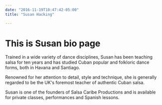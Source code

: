 ```yaml
---
date: "2016-11-19T10:47:42-05:00"
title: "Susan Hacking"

---
```


# This is Susan bio page

Trained in a wide variety of dance disciplines, Susan has been teaching salsa
for ten years and has studied Cuban popular and folkloric dance forms, both in
Havana and Santiago.

Renowned for her attention to detail, style and technique, she is generally
regarded to be the UK's foremost teacher of authentic Cuban salsa.

Susan is one of the founders of Salsa Caribe Productions and is available for
private classes, performances and Spanish lessons.

